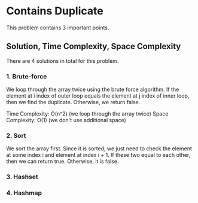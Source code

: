 # Contains Duplicate

This problem contains 3 important points.

## Solution, Time Complexity, Space Complexity

There are 4 solutions in total for this problem.

### 1. Brute-force

We loop through the array twice using the brute force algorithm. If the element at i index of outer loop equals the element at j index of inner loop, then we find the duplicate. Otherwise, we return false.

Time Complexity: O(n^2) (we loop through the array twice)
Space Complexity: O(1) (we don't use additional space)

### 2. Sort

We sort the array first. Since it is sorted, we just need to check the element at some index i and element at index i + 1. If these two equal to each other, then we can return true. Otherwise, it is false.

### 3. Hashset

### 4. Hashmap
